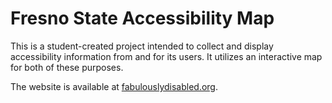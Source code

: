 # Fresno State Accessibility Map
This is a student-created project intended to collect and display accessibility information from and for its users. It utilizes an interactive map for both of these purposes.

The website is available at [fabulouslydisabled.org](fabulouslydisabled.org).
